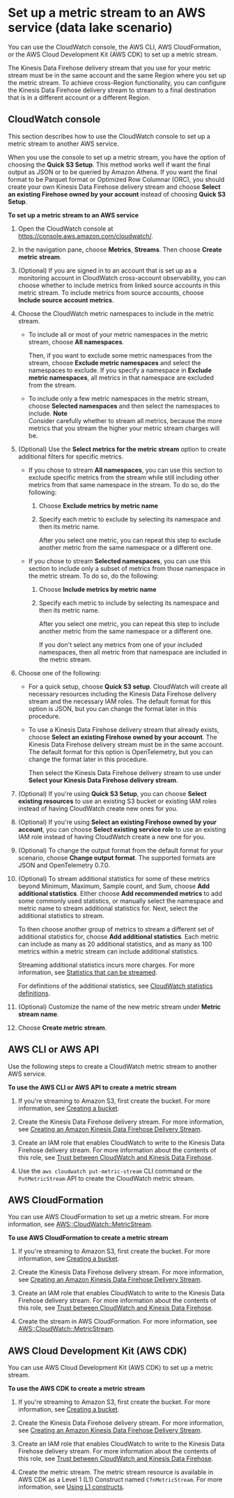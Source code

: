 # Set up a metric stream to an AWS service \(data lake scenario\)<a name="CloudWatch-metric-streams-setup-datalake"></a>

You can use the CloudWatch console, the AWS CLI, AWS CloudFormation, or the AWS Cloud Development Kit \(AWS CDK\) to set up a metric stream\.

The Kinesis Data Firehose delivery stream that you use for your metric stream must be in the same account and the same Region where you set up the metric stream\. To achieve cross\-Region functionality, you can configure the Kinesis Data Firehose delivery stream to stream to a final destination that is in a different account or a different Region\.

## CloudWatch console<a name="CloudWatch-metric-streams-setup-datalake-console"></a>

This section describes how to use the CloudWatch console to set up a metric stream to another AWS service\.

When you use the console to set up a metric stream, you have the option of choosing the **Quick S3 Setup**\. This method works well if want the final output as JSON or to be queried by Amazon Athena\. If you want the final format to be Parquet format or Optimized Row Columnar \(ORC\), you should create your own Kinesis Data Firehose delivery stream and choose **Select an existing Firehose owned by your account** instead of choosing **Quick S3 Setup**\.

**To set up a metric stream to an AWS service**

1. Open the CloudWatch console at [https://console\.aws\.amazon\.com/cloudwatch/](https://console.aws.amazon.com/cloudwatch/)\.

1. In the navigation pane, choose **Metrics**, **Streams**\. Then choose **Create metric stream**\.

1. \(Optional\) If you are signed in to an account that is set up as a monitoring account in CloudWatch cross\-account observability, you can choose whether to include metrics from linked source accounts in this metric stream\. To include metrics from source accounts, choose **Include source account metrics**\.

1. Choose the CloudWatch metric namespaces to include in the metric stream\.
   + To include all or most of your metric namespaces in the metric stream, choose **All namespaces**\.

     Then, if you want to exclude some metric namespaces from the stream, choose **Exclude metric namespaces** and select the namespaces to exclude\. If you specify a namespace in **Exclude metric namespaces**, all metrics in that namespace are excluded from the stream\.
   + To include only a few metric namespaces in the metric stream, choose **Selected namespaces** and then select the namespaces to include\.
**Note**  
Consider carefully whether to stream all metrics, because the more metrics that you stream the higher your metric stream charges will be\.

1. \(Optional\) Use the **Select metrics for the metric stream** option to create additional filters for specific metrics\.
   + If you chose to stream **All namespaces**, you can use this section to exclude specific metrics from the stream while still including other metrics from that same namespace in the stream\. To do so, do the following:

     1. Choose **Exclude metrics by metric name**

     1. Specify each metric to exclude by selecting its namespace and then its metric name\.

        After you select one metric, you can repeat this step to exclude another metric from the same namespace or a different one\.
   + If you chose to stream **Selected namespaces**, you can use this section to include only a subset of metrics from those namespace in the metric stream\. To do so, do the following:

     1. Choose **Include metrics by metric name**

     1. Specify each metric to include by selecting its namespace and then its metric name\.

        After you select one metric, you can repeat this step to include another metric from the same namespace or a different one\.

        If you don't select any metrics from one of your included namespaces, then all metric from that namespace are included in the metric stream\.

1. Choose one of the following:
   + For a quick setup, choose **Quick S3 setup**\. CloudWatch will create all necessary resources including the Kinesis Data Firehose delivery stream and the necessary IAM roles\. The default format for this option is JSON, but you can change the format later in this procedure\.
   + To use a Kinesis Data Firehose delivery stream that already exists, choose **Select an existing Firehose owned by your account**\. The Kinesis Data Firehose delivery stream must be in the same account\. The default format for this option is OpenTelemetry, but you can change the format later in this procedure\.

     Then select the Kinesis Data Firehose delivery stream to use under **Select your Kinesis Data Firehose delivery stream**\.

1. \(Optional\) If you're using **Quick S3 Setup**, you can choose **Select existing resources** to use an existing S3 bucket or existing IAM roles instead of having CloudWatch create new ones for you\.

1. \(Optional\) If you're using **Select an existing Firehose owned by your account**, you can choose **Select existing service role** to use an existing IAM role instead of having CloudWatch create a new one for you\.

1. \(Optional\) To change the output format from the default format for your scenario, choose **Change output format**\. The supported formats are JSON and OpenTelemetry 0\.7\.0\.

1. \(Optional\) To stream additional statistics for some of these metrics beyond Minimum, Maximum, Sample count, and Sum, choose **Add additional statistics**\. Either choose **Add recommended metrics** to add some commonly used statistics, or manually select the namespace and metric name to stream additional statistics for\. Next, select the additional statistics to stream\.

   To then choose another group of metrics to stream a different set of additional statistics for, choose **Add additional statistics**\. Each metric can include as many as 20 additional statistics, and as many as 100 metrics within a metric stream can include additional statistics\.

   Streaming additional statistics incurs more charges\. For more information, see [Statistics that can be streamed](CloudWatch-metric-streams-statistics.md)\.

   For definitions of the additional statistics, see [CloudWatch statistics definitions](Statistics-definitions.md)\.

1. \(Optional\) Customize the name of the new metric stream under **Metric stream name**\.

1. Choose **Create metric stream**\.

## AWS CLI or AWS API<a name="CloudWatch-metric-streams-setup-datalake-CLI"></a>

Use the following steps to create a CloudWatch metric stream to another AWS service\.

**To use the AWS CLI or AWS API to create a metric stream**

1. If you're streaming to Amazon S3, first create the bucket\. For more information, see [ Creating a bucket](https://docs.aws.amazon.com/AmazonS3/latest/userguide/create-bucket-overview.html)\.

1. Create the Kinesis Data Firehose delivery stream\. For more information, see [ Creating an Amazon Kinesis Data Firehose Delivery Stream](https://docs.aws.amazon.com/firehose/latest/dev/basic-create.html)\.

1. Create an IAM role that enables CloudWatch to write to the Kinesis Data Firehose delivery stream\. For more information about the contents of this role, see [Trust between CloudWatch and Kinesis Data Firehose](CloudWatch-metric-streams-trustpolicy.md)\.

1. Use the `aws cloudwatch put-metric-stream` CLI command or the `PutMetricStream` API to create the CloudWatch metric stream\.

## AWS CloudFormation<a name="CloudWatch-metric-streams-setup-datalake-CFN"></a>

You can use AWS CloudFormation to set up a metric stream\. For more information, see [ AWS::CloudWatch::MetricStream](https://docs.aws.amazon.com/AWSCloudFormation/latest/UserGuide/aws-resource-cloudwatch-metricstream.html)\.

**To use AWS CloudFormation to create a metric stream**

1. If you're streaming to Amazon S3, first create the bucket\. For more information, see [ Creating a bucket](https://docs.aws.amazon.com/AmazonS3/latest/userguide/create-bucket-overview.html)\.

1. Create the Kinesis Data Firehose delivery stream\. For more information, see [ Creating an Amazon Kinesis Data Firehose Delivery Stream](https://docs.aws.amazon.com/firehose/latest/dev/basic-create.html)\.

1. Create an IAM role that enables CloudWatch to write to the Kinesis Data Firehose delivery stream\. For more information about the contents of this role, see [Trust between CloudWatch and Kinesis Data Firehose](CloudWatch-metric-streams-trustpolicy.md)\.

1. Create the stream in AWS CloudFormation\. For more information, see [ AWS::CloudWatch::MetricStream](https://docs.aws.amazon.com/AWSCloudFormation/latest/UserGuide/aws-resource-cloudwatch-metricstream.html)\.

## AWS Cloud Development Kit \(AWS CDK\)<a name="CloudWatch-metric-streams-setup-datalake-CDK"></a>

You can use AWS Cloud Development Kit \(AWS CDK\) to set up a metric stream\. 

**To use the AWS CDK to create a metric stream**

1. If you're streaming to Amazon S3, first create the bucket\. For more information, see [ Creating a bucket](https://docs.aws.amazon.com/AmazonS3/latest/userguide/create-bucket-overview.html)\.

1. Create the Kinesis Data Firehose delivery stream\. For more information, see [ Creating an Amazon Kinesis Data Firehose Delivery Stream](https://docs.aws.amazon.com/firehose/latest/dev/basic-create.html)\.

1. Create an IAM role that enables CloudWatch to write to the Kinesis Data Firehose delivery stream\. For more information about the contents of this role, see [Trust between CloudWatch and Kinesis Data Firehose](CloudWatch-metric-streams-trustpolicy.md)\.

1. Create the metric stream\. The metric stream resource is available in AWS CDK as a Level 1 \(L1\) Construct named `CfnMetricStream`\. For more information, see [ Using L1 constructs](https://docs.aws.amazon.com/cdk/latest/guide/constructs.html#constructs_l1_using.html)\.